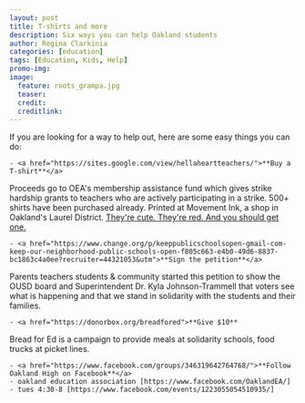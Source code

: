 ```yaml
---
layout: post
title: T-shirts and more
description: Six ways you can help Oakland students
author: Regina Clarkinia
categories: [education]
tags: [Education, Kids, Help]
promo-img:
image:
  feature: roots_grampa.jpg
  teaser:
  credit:
  creditlink:
---
```

If you are looking for a way to help out, here are some easy things you can do:

	- <a href="https://sites.google.com/view/hellaheartteachers/">**Buy a T-shirt**</a>
  Proceeds go to OEA's membership assistance fund which gives strike hardship grants to teachers who are actively participating in a strike. 500+ shirts have been purchased already. Printed at Movement Ink, a shop in Oakland's Laurel District. <a href="https://sites.google.com/view/hellaheartteachers/">They're cute. They're red. And you should get one.</a>

	- <a href="https://www.change.org/p/keeppublicschoolsopen-gmail-com-keep-our-neighborhood-public-schools-open-f805c663-e4b0-49d6-8837-bc1863c4a0ee?recruiter=44321053&utm">**Sign the petition**</a>
  Parents teachers students & community started this petition to show the OUSD board and Superintendent Dr. Kyla Johnson-Trammell that voters see what is happening and that we stand in solidarity with the students and their families.

	- <a href="https://donorbox.org/breadfored">**Give $10**
  Bread for Ed</a> is a campaign to provide meals at solidarity schools, food trucks at picket lines.

	- <a href="https://www.facebook.com/groups/346319642764768/">**Follow Oakland High on Facebook**</a>
	- oakland education association [https://www.facebook.com/OaklandEA/]
	- tues 4:30-8 [https://www.facebook.com/events/1223055054510935/]
